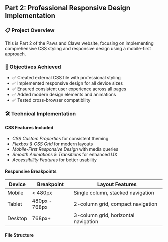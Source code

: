 ## Part 2: Professional Responsive Design Implementation

### 📋 Project Overview
This is Part 2 of the Paws and Claws website, focusing on implementing comprehensive CSS styling and responsive design using a mobile-first approach.

### 🎯 Objectives Achieved
- ✅ Created external CSS file with professional styling
- ✅ Implemented responsive design for all device sizes
- ✅ Ensured consistent user experience across all pages
- ✅ Added modern design elements and animations
- ✅ Tested cross-browser compatibility

### 🛠 Technical Implementation

#### CSS Features Included
- *CSS Custom Properties* for consistent theming
- *Flexbox & CSS Grid* for modern layouts
- *Mobile-First Responsive Design* with media queries
- *Smooth Animations & Transitions* for enhanced UX
- *Accessibility Features* for better usability

#### Responsive Breakpoints
| Device | Breakpoint | Layout Features |
|--------|------------|-----------------|
| Mobile | < 480px | Single column, stacked navigation |
| Tablet | 480px - 768px | 2-column grid, compact navigation |
| Desktop | 768px+ | 3-column grid, horizontal navigation |

#### File Structure